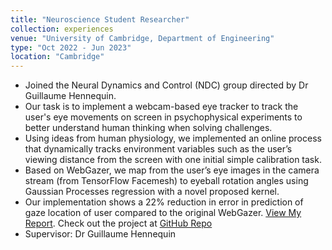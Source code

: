 ```yaml
---
title: "Neuroscience Student Researcher"
collection: experiences
venue: "University of Cambridge, Department of Engineering"
type: "Oct 2022 - Jun 2023"
location: "Cambridge"
---
```


* Joined the Neural Dynamics and Control (NDC) group directed by Dr Guillaume Hennequin.
* Our task is to implement a webcam-based eye tracker to track the user's eye movements on screen in psychophysical experiments to better understand human thinking when solving challenges.
* Using ideas from human physiology, we implemented an online process that dynamically tracks environment variables such as the user’s viewing distance from the screen with one initial simple calibration task.
* Based on WebGazer, we map from the user’s eye images in the camera stream (from TensorFlow Facemesh) to eyeball rotation angles using Gaussian Processes regression with a novel proposed kernel.
* Our implementation shows a 22% reduction in error in prediction of gaze location of user compared to the original WebGazer. <a href="http://YoujingYu99.github.io/files/Report_eyetracker.pdf" target="_blank">View My Report</a>. Check out the project at <a href="https://github.com/YoujingYu99/WebGazerImproved" target="_blank">GitHub Repo</a>
* Supervisor: Dr Guillaume Hennequin
